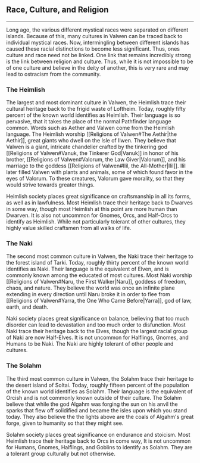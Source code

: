 ## Race, Culture, and Religion
---
Long ago, the various different mystical races were separated on different islands. Because of this, many cultures in Valwen can be traced back to individual mystical races. Now, intermingling between different islands has caused these racial distinctions to become less significant. Thus, ones culture and race need not be linked. One link that remains incredibly strong is the link between religion and culture. Thus, while it is not impossible to be of one culture and believe in the deity of another, this is very rare and may lead to ostracism from the community.

### The Heimlish

The largest and most dominant culture in Valwen, the Heimlish trace their cultural heritage back to the frigid waste of Loftheim. Today, roughly fifty percent of the known world identifies as Heimlish. Their language is so pervasive, that it takes the place of the normal Pathfinder language common. Words such as Aether and Valwen come from the Heimlish language. The Heimlish worship [[Religions of Valwen#The Aethir|the Aethir]], great giants who dwell on the Isle of Ilwen. They believe that Valwen is a giant, intricate chandelier crafted by the tinkering god [[Religions of Valwen#Vanuk, the Tinkerer God|Vanuk]] in honor of his brother, [[Religions of Valwen#Valorum, the Law Giver|Valorum]], and his marriage to the goddess [[Religions of Valwen#Ilil, the All-Mother|Ilil]]. Ilil later filled Valwen with plants and animals, some of which found favor in the eyes of Valorum. To these creatures, Valorum gave morality, so that they would strive towards greater things. 

Heimlish society places great significance on craftsmanship in all its forms, as well as in lawfulness. Most Heimlish trace their heritage back to Dwarves in some way, though most Heimlish at this point are more human than Dwarven. It is also not uncommon for Gnomes, Orcs, and Half-Orcs to identify as Heimlish. While not particularly tolerant of other cultures, they highly value skilled craftsmen from all walks of life.

### The Naki

The second most common culture in Valwen, the Naki trace their heritage to the forest island of Tarki. Today, roughly thirty percent of the known world identifies as Naki. Their language is the equivalent of Elven, and is commonly known among the educated of most cultures. Most Naki worship [[Religions of Valwen#Naru, the First Walker|Naru]], goddess of freedom, chaos, and nature. They believe the world was once an infinite plane extending in every direction until Naru broke it in order to flee from [[Religions of Valwen#Yarra, the One Who Came Before|Yarra]], god of law, earth, and death.

Naki society places great significance on balance, believing that too much disorder can lead to devastation and too much order to disfunction. Most Naki trace their heritage back to the Elves, though the largest racial group of Naki are now Half-Elves. It is not uncommon for Halflings, Gnomes, and Humans to be Naki. The Naki are highly tolerant of other people and cultures.

### The Solahm

The third most common culture in Valwen, the Solahm trace their heritage to the desert island of Soltai. Today, roughly fifteen percent of the population of the known world identifies as Solahm. Their language is the equivalent of Orcish and is not commonly known outside of their culture. The Solahm believe that while the god Algahm was forging the sun on his anvil the sparks that flew off solidified and became the isles upon which you stand today. They also believe the the lights above are the coals of Algahm's great forge, given to humanity so that they might see.

Solahm society places great significance on endurance and stoicism. Most Heimlish trace their heritage back to Orcs in come way, It is not uncommon for Humans, Gnomes, Halflings, and Goblins to identify as Solahm. They are a tolerant group culturally but not otherwise.